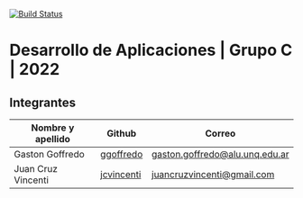 [![Build Status](https://app.travis-ci.com/jcvincenti/DesApp-Grupo-C-012022.svg?branch=main)](https://app.travis-ci.com/jcvincenti/DesApp-Grupo-C-012022)
# Desarrollo de Aplicaciones | Grupo C | 2022

## Integrantes

|Nombre y apellido|	Github|	Correo
| ------ | ------ | ------ |
|Gaston Goffredo|	[ggoffredo](https://github.com/ggoffredo)|	gaston.goffredo@alu.unq.edu.ar|
|Juan Cruz Vincenti|	[jcvincenti](https://github.com/jcvincenti) |	juancruzvincenti@gmail.com|

